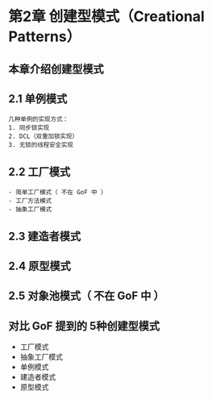 # 第2章 创建型模式（Creational Patterns）

## 本章介绍创建型模式
## 2.1 单例模式 
    几种单例的实现方式：
    1. 同步锁实现
    2. DCL（双重加锁实现）
    3. 无锁的线程安全实现
## 2.2 工厂模式
    - 简单工厂模式（ 不在 GoF 中 ）
    - 工厂方法模式
    - 抽象工厂模式
## 2.3 建造者模式

## 2.4 原型模式

## 2.5 对象池模式（ 不在 GoF 中 ）

## 对比 GoF 提到的 5种创建型模式
- 工厂模式
- 抽象工厂模式
- 单例模式
- 建造者模式
- 原型模式

